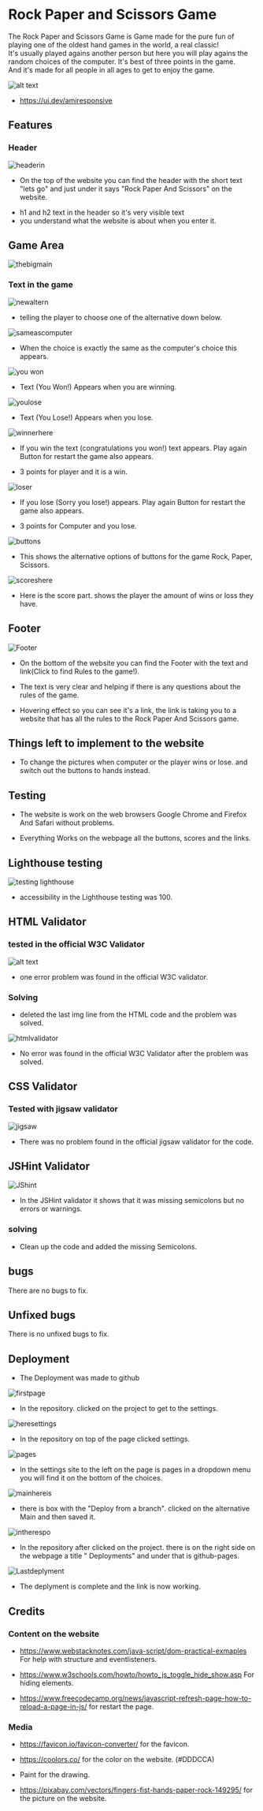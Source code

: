 # Rock Paper and Scissors Game
   The Rock Paper and Scissors Game is Game made for the pure fun of playing one of the oldest hand games in the world, a real classic!                                 
  It's usually played agains another person but here you will play agains the random choices of the computer.   It's best of three points in the game.                                                     
  And it's made for all people in all ages to get to enjoy the game.


![alt text](assets/images/thelastRespo.PNG)
* https://ui.dev/amiresponsive 


## Features

### Header
 ![headerin](<assets/images/header in game.PNG>)

 * On the top of the website you can find the header with the short text "lets go" and just under it says "Rock Paper And Scissors" on the website.
 - h1 and h2 text in the header so it's very visible text
 - you understand what the website is about when you enter it.


 ## Game Area 

 ![thebigmain](assets/images/thenewbigone.PNG)

 ### Text in the game
 ![newaltern](assets/images/newalternative.PNG)
 * telling the player to choose one of the alternative down below.

 ![sameascomputer](assets/images/sameasthecomputer.PNG)
 * When the choice is exactly the same as the computer's choice this appears.

 ![you won](assets/images/nowyouwon.PNG)
  
  * Text (You Won!) Appears when you are winning.
  
  ![youlose](assets/images/regularlose.PNG)
  
  * Text (You Lose!) Appears when you lose.

  ![winnerhere](assets/images/youwon.PNG)

  * If you win the text (congratulations you won!) text appears. Play again Button for restart the game also appears.
  - 3 points for player and it is a win.

  ![loser](assets/images/youlooose.PNG)

  * If you lose (Sorry you lose!) appears. Play again Button for restart the game also appears.
  -  3 points for Computer and you lose.

  ![buttons](<assets/images/buttons in game.PNG>)

  * This shows the alternative options of buttons for the game Rock, Paper, Scissors.

  ![scoreshere](assets/images/scorehere.PNG)

  * Here is the score part. shows the player the amount of wins or loss they have.
  


## Footer 
![Footer](<assets/images/footer here.PNG>)

* On the bottom of the website you can find the Footer with the text and link(Click to find Rules to the game!).

- The text is very clear and helping if there is any questions about the rules of the game.

- Hovering effect so you can see it's a link, the link is taking you to a website that has all the rules to the Rock Paper And Scissors game.




## Things left to implement to the website

* To change the pictures when computer or the player wins or lose. and switch out the buttons to hands instead. 


## Testing 

* The website is work on the web browsers Google Chrome and Firefox And Safari without problems.

* Everything Works on the webpage all the buttons, scores and the links.


## Lighthouse testing 

 ![testing lighthouse](<assets/images/lighthouse test game.PNG>)

 - accessibility in the Lighthouse testing was 100.
 

 ## HTML Validator
 ### tested in the official W3C Validator

 ![alt text](assets/images/onerrrorhtml.PNG)

 * one error problem was found in the official W3C validator.

 ### Solving
 * deleted the last img line from the HTML code and the problem was solved.

 ![htmlvalidator](<assets/images/noerrors in html.PNG>)

 * No error was found in the official W3C Validator after the problem was solved.

 ## CSS Validator

 ### Tested with jigsaw validator

 ![jigsaw](<assets/images/css validator.PNG>)
 
 * There was no problem found in the official jigsaw validator for the code.

 ## JSHint Validator
 ![JShint](assets/images/jsvalidator.PNG)

 * In the JSHint validator it shows that it was missing semicolons but no errors or warnings.

 ### solving 

 * Clean up the code and added the missing Semicolons.


## bugs

 There are no bugs to fix.

## Unfixed bugs

There is no unfixed bugs to fix.


## Deployment 

* The Deployment was made to github 

![firstpage](assets/images/deployment.PNG)

* In the repository. clicked on the project to get to the settings.

![heresettings](assets/images/settings.PNG)

* In the repository on top of the page clicked settings.

![pages](assets/images/pages.PNG)

* In the settings site to the left on the page is pages in a dropdown menu you will find it on the bottom of the choices.

![mainhereis](assets/images/mainbransch.PNG)

* there is box with the "Deploy from a branch". clicked on the alternative Main and then saved it.

![intherespo](assets/images/itshererespo.PNG)

* In the repository after clicked on the project. there is on the right side on the webpage a title " Deployments" and under that is github-pages.

![Lastdeplyment](assets/images/Lasydeplyment.PNG) 

*  The deplyment is complete and the link is now working.


## Credits 

### Content on the website

* https://www.webstacknotes.com/java-script/dom-practical-exmaples For help with structure and eventlisteners.

* https://www.w3schools.com/howto/howto_js_toggle_hide_show.asp For hiding elements.

*  https://www.freecodecamp.org/news/javascript-refresh-page-how-to-reload-a-page-in-js/ for restart the page.


### Media

* https://favicon.io/favicon-converter/ for the favicon.

* https://coolors.co/ for the color on the website. (#DDDCCA)

* Paint for the drawing.

* https://pixabay.com/vectors/fingers-fist-hands-paper-rock-149295/ for the picture on the website.



